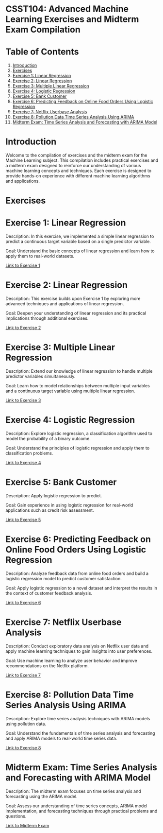 # **CSST104: Advanced Machine Learning Exercises and Midterm Exam Compilation**

# **Table of Contents**

1. <a href="3A-ANDAL-EXER1.ipynb">Introduction</a>
2. <a href="3A-ANDAL-EXER1.ipynb">Exercises</a>
3. <a href="3A-ANDAL-EXER1.ipynb">Exercise 1: Linear Regression</a>
4. <a href="3A-ANDAL-EXER1.ipynb">Exercise 2: Linear Regression</a>
5. <a href="3A-ANDAL-EXER1.ipynb">Exercise 3: Multiple Linear Regression</a>
6. <a href="3A-ANDAL-EXER1.ipynb">Exercise 4: Logistic Regression</a>
7. <a href="3A-ANDAL-EXER1.ipynb">Exercise 5: Bank Customer</a>
8. <a href="3A-ANDAL-EXER1.ipynb">Exercise 6: Predicting Feedback on Online Food Orders Using Logistic Regression</a>
9. <a href="3A-ANDAL-EXER1.ipynb">Exercise 7: Netflix Userbase Analysis</a>
10. <a href="3A-ANDAL-EXER1.ipynb">Exercise 8: Pollution Data Time Series Analysis Using ARIMA</a>
11. <a href="3A-ANDAL-EXER1.ipynb">Midterm Exam: Time Series Analysis and Forecasting with ARIMA Model</a>

# **Introduction**

Welcome to the compilation of exercises and the midterm exam for the Machine Learning subject. This compilation includes practical exercises and a midterm exam designed to reinforce our understanding of various machine learning concepts and techniques. Each exercise is designed to provide hands-on experience with different machine learning algorithms and applications.

# **Exercises**

# **Exercise 1: Linear Regression**

Description: In this exercise, we implemented a simple linear regression to predict a continuous target variable based on a single predictor variable.

Goal: Understand the basic concepts of linear regression and learn how to apply them to real-world datasets.

<a href="">Link to Exercise 1</a>

# **Exercise 2: Linear Regression**

Description: This exercise builds upon Exercise 1 by exploring more advanced techniques and applications of linear regression.

Goal: Deepen your understanding of linear regression and its practical implications through additional exercises.

<a href="">Link to Exercise 2</a>

# **Exercise 3: Multiple Linear Regression**

Description: Extend our knowledge of linear regression to handle multiple predictor variables simultaneously.

Goal: Learn how to model relationships between multiple input variables and a continuous target variable using multiple linear regression.

<a href="">Link to Exercise 3</a>

# **Exercise 4: Logistic Regression**

Description: Explore logistic regression, a classification algorithm used to model the probability of a binary outcome.

Goal: Understand the principles of logistic regression and apply them to classification problems.

<a href="">Link to Exercise 4</a>

# **Exercise 5: Bank Customer**

Description: Apply logistic regression to predict.

Goal: Gain experience in using logistic regression for real-world applications such as credit risk assessment.

<a href="">Link to Exercise 5</a>

# **Exercise 6: Predicting Feedback on Online Food Orders Using Logistic Regression**

Description: Analyze feedback data from online food orders and build a logistic regression model to predict customer satisfaction.

Goal: Apply logistic regression to a novel dataset and interpret the results in the context of customer feedback analysis.

<a href="">Link to Exercise 6</a>

# **Exercise 7: Netflix Userbase Analysis**

Description: Conduct exploratory data analysis on Netflix user data and apply machine learning techniques to gain insights into user preferences.

Goal: Use machine learning to analyze user behavior and improve recommendations on the Netflix platform.

<a href="">Link to Exercise 7</a>

# **Exercise 8: Pollution Data Time Series Analysis Using ARIMA**

Description: Explore time series analysis techniques with ARIMA models using pollution data.

Goal: Understand the fundamentals of time series analysis and forecasting and apply ARIMA models to real-world time series data.

<a href="">Link to Exercise 8</a>

# **Midterm Exam: Time Series Analysis and Forecasting with ARIMA Model**

Description: The midterm exam focuses on time series analysis and forecasting using the ARIMA model.

Goal: Assess our understanding of time series concepts, ARIMA model implementation, and forecasting techniques through practical problems and questions.

<a href="">Link to Midterm Exam</a>
